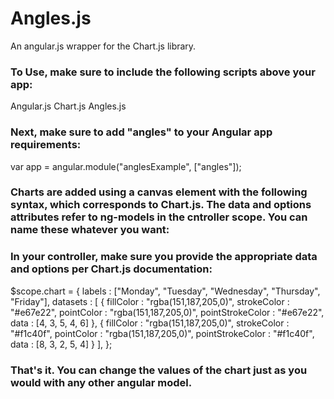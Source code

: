 Angles.js
======

An angular.js wrapper for the Chart.js library.

### To Use, make sure to include the following scripts above your app:

  Angular.js
  Chart.js
  Angles.js
  
### Next, make sure to add "angles" to your Angular app requirements:

  var app = angular.module("anglesExample", ["angles"]);

### Charts are added using a canvas element with the following syntax, which corresponds to Chart.js. The data and options attributes refer to ng-models in the cntroller scope. You can name these whatever you want:

  <canvas linechart options="options" data="chart" id="lineChart" width="500" height="300"></canvas>
  
### In your controller, make sure you provide the appropriate data and options per Chart.js documentation:
  
   $scope.chart = {
  		labels : ["Monday", "Tuesday", "Wednesday", "Thursday", "Friday"],
			datasets : [
				{
					fillColor : "rgba(151,187,205,0)",
					strokeColor : "#e67e22",
					pointColor : "rgba(151,187,205,0)",
					pointStrokeColor : "#e67e22",
					data : [4, 3, 5, 4, 6]
				},
				{
					fillColor : "rgba(151,187,205,0)",
					strokeColor : "#f1c40f",
					pointColor : "rgba(151,187,205,0)",
					pointStrokeColor : "#f1c40f",
					data : [8, 3, 2, 5, 4]
				}
			], 
		};
    
### That's it. You can change the values of the chart just as you would with any other angular model.
